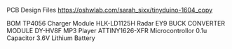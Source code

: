 PCB Design Files
https://oshwlab.com/sarah_sixx/tinyduino-1604_copy

BOM
TP4056 Charger Module
HLK-LD1125H Radar
EY9 BUCK CONVERTER MODULE
DY-HV8F MP3 Player
ATTINY1626-XFR Microcontrollor
0.1u Capacitor
3.6V Lithium Battery


